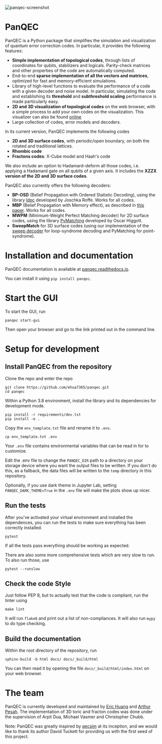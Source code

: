 
![panqec-screenshot](https://user-images.githubusercontent.com/1157968/180657086-48ea0da0-6da4-4f9c-88e5-4a3f1233db40.png)

# PanQEC

PanQEC is a Python package that simplifies the simulation and visualization of quantum error correction codes.
In particular, it provides the following features:

* **Simple implementation of topological codes**, through lists of coordinates for qubits, stabilizers and logicals. Parity-check matrices and other properties of the code are automatically computed.
* End-to-end **sparse implementation of all the vectors and matrices**, optimized for fast and memory-efficient simulations.
* Library of high-level functions to evaluate the performance of a code with a given decoder and noise model. In particular, simulating the code and establishing its **threshold** and **subthreshold scaling** performance is made particularly easy.
* **2D and 3D visualization of topological codes** on the web browser, with a simple process to add your own codes on the visualization. This visualizer can also be found [online](https://gui.quantumcodes.io)
* Large collection of codes, error models and decoders.

In its current version, PanQEC implements the following codes

* **2D and 3D surface codes**, with periodic/open boundary, on both the rotated and traditional lattices.
* **Rhombic code**
* **Fractons codes**: X-Cube model and Haah's code

We also include an option to Hadamard-deform all those codes, i.e. applying a Hadamard gate on all qubits of a given axis. It includes the **XZZX version of the 2D and 3D surface codes**.

PanQEC also currently offers the following decoders:

* **BP-OSD** (Belief Propagation with Ordered Statistic Decoding), using the library [ldpc](https://github.com/quantumgizmos/ldpc) developed by Joschka Roffe. Works for all codes.
* **MBP** (Belief Propagation with Memory effect), as described in [this paper](https://arxiv.org/abs/2104.13659). Works for all codes.
* **MWPM** (Minimum-Weight Perfect Matching decoder) for 2D surface codes, using the library [PyMatching](https://pymatching.readthedocs.io) developed by Oscar Higgott.
* **SweepMatch** for 3D surface codes (using our implementation of the [sweep decoder](https://arxiv.org/abs/2004.07247) for loop-syndrome decoding and PyMatching for point-syndrome).

# Installation and documentation

PanQEC documentation is available at [panqec.readthedocs.io](https://panqec.readthedocs.io).

You can install it using `pip install panqec`.

# Start the GUI

To start the GUI, run
```
panqec start-gui
```
Then open your browser and go to the link printed out in the command line.

# Setup for development

## Install PanQEC from the repository

Clone the repo and enter the repo
```
git clone https://github.com/ehua7365/panqec.git
cd panqec
```

Within a Python 3.8 environment, install the library and its dependencies for development mode.
```
pip install -r requirements/dev.txt
pip install -e .
```

Copy the `env_template.txt` file and rename it to `.env`.
```
cp env_template.txt .env
```
Your `.env` file contains environmental variables that can be read in for to
customize.

Edit the .env file to change the `PANQEC_DIR` path to a directory on
your storage device where you want the output files to be written.
If you don't do this, as a fallback, the data files will be written to the
`temp` directory in this repository.

Optionally, if you use dark theme in Jupyter Lab, setting
`PANQEC_DARK_THEME=True` in the `.env` file will make the plots show up nicer.

## Run the tests

After you've activated your virtual environment and installed the dependences,
you can run the tests to make sure everything has been correctly installed.

```
pytest
```
If all the tests pass everything should be working as expected.

There are also some more comprehensive tests which are very slow to run.
To also run those, use
```
pytest --runslow
```

## Check the code Style

Just follow PEP 8, but to actually test that the code is compliant, run the
linter using
```
make lint
```
It will run `flake8` and print out a list of non-compliances.
It will also run `mypy` to do type checking.

## Build the documentation

Within the root directory of the repository, run
```
sphinx-build -b html docs/ docs/_build/html
```
You can then read it by opening the file `docs/_build/html/index.html` on
your web browser.

# The team

PanQEC is currently developed and maintained by [Eric Huang](https://github.com/ehua7365) and [Arthur Pesah](http://arthurpesah.me/). The implementation of 3D toric and fracton codes was done under the supervision of Arpit Dua, Michael Vasmer and Christopher Chubb.

Note: PanQEC was greatly inspired by [qecsim](https://qecsim.github.io/) at its inception, and we would like to thank its author David Tuckett for providing us with the first seed of this project.

